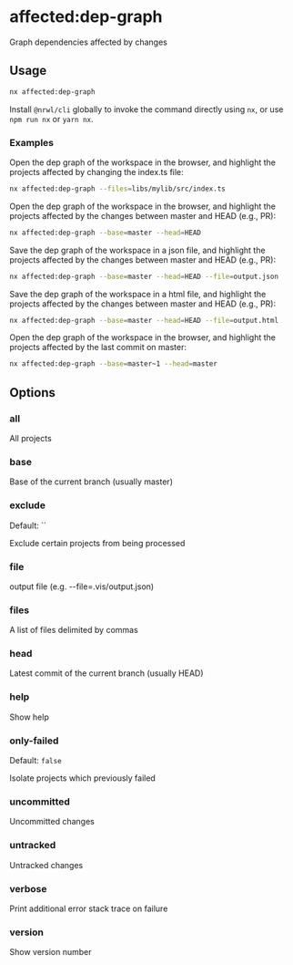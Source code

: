 # affected:dep-graph

Graph dependencies affected by changes

## Usage

```bash
nx affected:dep-graph
```

Install `@nrwl/cli` globally to invoke the command directly using `nx`, or use `npm run nx` or `yarn nx`.

### Examples

Open the dep graph of the workspace in the browser, and highlight the projects affected by changing the index.ts file:

```bash
nx affected:dep-graph --files=libs/mylib/src/index.ts
```

Open the dep graph of the workspace in the browser, and highlight the projects affected by the changes between master and HEAD (e.g., PR):

```bash
nx affected:dep-graph --base=master --head=HEAD
```

Save the dep graph of the workspace in a json file, and highlight the projects affected by the changes between master and HEAD (e.g., PR):

```bash
nx affected:dep-graph --base=master --head=HEAD --file=output.json
```

Save the dep graph of the workspace in a html file, and highlight the projects affected by the changes between master and HEAD (e.g., PR):

```bash
nx affected:dep-graph --base=master --head=HEAD --file=output.html
```

Open the dep graph of the workspace in the browser, and highlight the projects affected by the last commit on master:

```bash
nx affected:dep-graph --base=master~1 --head=master
```

## Options

### all

All projects

### base

Base of the current branch (usually master)

### exclude

Default: ``

Exclude certain projects from being processed

### file

output file (e.g. --file=.vis/output.json)

### files

A list of files delimited by commas

### head

Latest commit of the current branch (usually HEAD)

### help

Show help

### only-failed

Default: `false`

Isolate projects which previously failed

### uncommitted

Uncommitted changes

### untracked

Untracked changes

### verbose

Print additional error stack trace on failure

### version

Show version number
